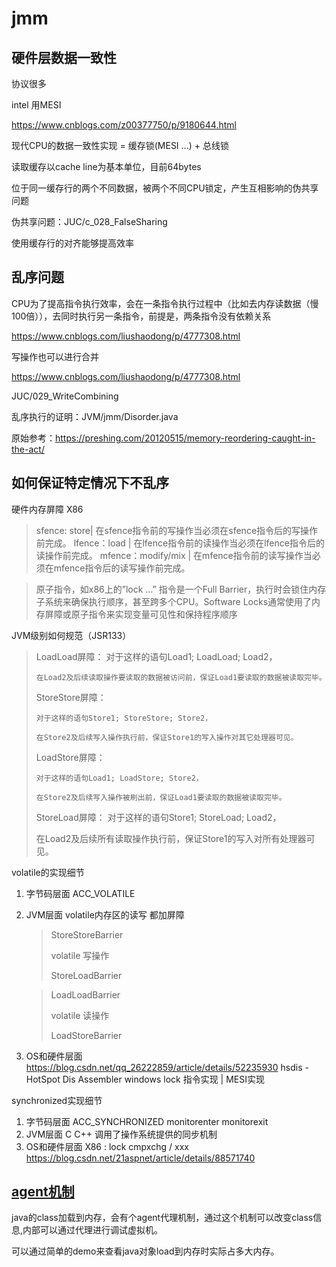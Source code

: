 # jmm

## 硬件层数据一致性

协议很多

intel 用MESI

https://www.cnblogs.com/z00377750/p/9180644.html

现代CPU的数据一致性实现 = 缓存锁(MESI ...) + 总线锁

读取缓存以cache line为基本单位，目前64bytes

位于同一缓存行的两个不同数据，被两个不同CPU锁定，产生互相影响的伪共享问题

伪共享问题：JUC/c_028_FalseSharing

使用缓存行的对齐能够提高效率

## 乱序问题

CPU为了提高指令执行效率，会在一条指令执行过程中（比如去内存读数据（慢100倍）），去同时执行另一条指令，前提是，两条指令没有依赖关系

https://www.cnblogs.com/liushaodong/p/4777308.html

写操作也可以进行合并

https://www.cnblogs.com/liushaodong/p/4777308.html

JUC/029_WriteCombining

乱序执行的证明：JVM/jmm/Disorder.java

原始参考：https://preshing.com/20120515/memory-reordering-caught-in-the-act/

## 如何保证特定情况下不乱序

硬件内存屏障 X86

> sfence: store| 在sfence指令前的写操作当必须在sfence指令后的写操作前完成。 lfence：load | 在lfence指令前的读操作当必须在lfence指令后的读操作前完成。 mfence：modify/mix | 在mfence指令前的读写操作当必须在mfence指令后的读写操作前完成。

> 原子指令，如x86上的”lock …” 指令是一个Full Barrier，执行时会锁住内存子系统来确保执行顺序，甚至跨多个CPU。Software Locks通常使用了内存屏障或原子指令来实现变量可见性和保持程序顺序

JVM级别如何规范（JSR133）

> LoadLoad屏障： 对于这样的语句Load1; LoadLoad; Load2，
>
> ```
> 在Load2及后续读取操作要读取的数据被访问前，保证Load1要读取的数据被读取完毕。
> ```
>
> StoreStore屏障：
>
> ```
> 对于这样的语句Store1; StoreStore; Store2，
> 
> 在Store2及后续写入操作执行前，保证Store1的写入操作对其它处理器可见。
> ```
>
> LoadStore屏障：
>
> ```
> 对于这样的语句Load1; LoadStore; Store2，
> 
> 在Store2及后续写入操作被刷出前，保证Load1要读取的数据被读取完毕。
> ```
>
> StoreLoad屏障： 对于这样的语句Store1; StoreLoad; Load2，
>
> ​	在Load2及后续所有读取操作执行前，保证Store1的写入对所有处理器可见。

volatile的实现细节

1. 字节码层面 ACC_VOLATILE

2. JVM层面 volatile内存区的读写 都加屏障

   > StoreStoreBarrier
   >
   > volatile 写操作
   >
   > StoreLoadBarrier

   > LoadLoadBarrier
   >
   > volatile 读操作
   >
   > LoadStoreBarrier

3. OS和硬件层面 https://blog.csdn.net/qq_26222859/article/details/52235930 hsdis - HotSpot Dis Assembler windows lock 指令实现 | MESI实现

synchronized实现细节

1. 字节码层面 ACC_SYNCHRONIZED monitorenter monitorexit
2. JVM层面 C C++ 调用了操作系统提供的同步机制
3. OS和硬件层面 X86 : lock cmpxchg / xxx [https](https://blog.csdn.net/21aspnet/article/details/88571740)[://blog.csdn.net/21aspnet/article/details/](https://blog.csdn.net/21aspnet/article/details/88571740)[88571740](https://blog.csdn.net/21aspnet/article/details/88571740)

## [agent机制](jvm-mm-agent.md)

java的class加载到内存，会有个agent代理机制，通过这个机制可以改变class信息,内部可以通过代理进行调试虚拟机。

可以通过简单的demo来查看java对象load到内存时实际占多大内存。



